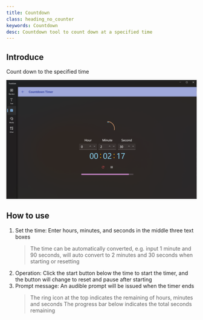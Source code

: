 ```yaml
---
title: Countdown
class: heading_no_counter
keywords: Countdown
desc: Countdown tool to count down at a specified time
---
```


## Introduce

Count down to the specified time

![](../../assets/images/ToolsSet/TS6.png)

## How to use

1. Set the time: Enter hours, minutes, and seconds in the middle three text boxes
   > The time can be automatically converted, e.g. input 1 minute and 90 seconds, will auto convert to 2 minutes and 30 seconds when starting or resetting
2. Operation: Click the start button below the time to start the timer, and the button will change to reset and pause after starting
3. Prompt message: An audible prompt will be issued when the timer ends
   > The ring icon at the top indicates the remaining of hours, minutes and seconds
   > The progress bar below indicates the total seconds remaining